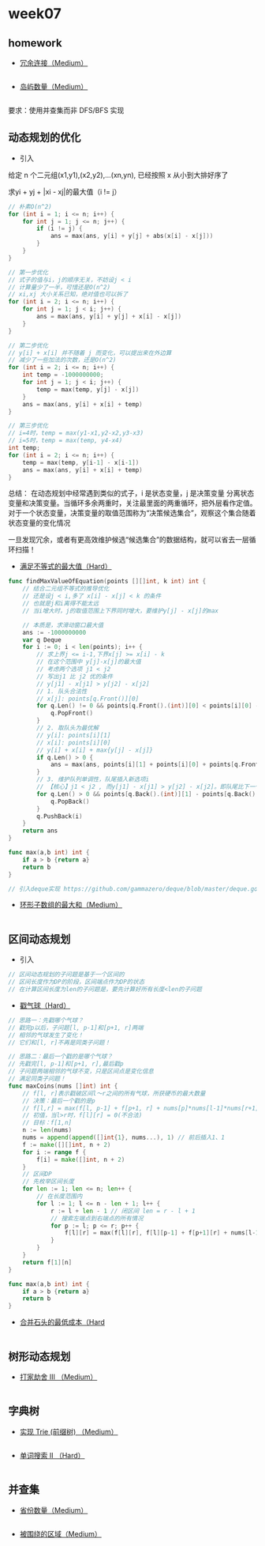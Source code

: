 # week07

## homework

- [冗余连接（Medium）](https://leetcode-cn.com/problems/redundant-connection/)

```go
```

- [岛屿数量（Medium）](https://leetcode-cn.com/problems/number-of-islands/)

```go
```
要求：使用并查集而非 DFS/BFS 实现

## 动态规划的优化

- 引入

给定 n 个二元组(x1,y1),(x2,y2),...(xn,yn), 已经按照 x 从小到大排好序了

求yi + yj + |xi - xj|的最大值（i != j）

```go
// 朴素O(n^2)
for (int i = 1; i <= n; i++) {
    for int j = 1; j <= n; j++) {
        if (i != j) {
            ans = max(ans, y[i] + y[j] + abs(x[i] - x[j]))
        }
    }
}

// 第一步优化
// 式子的值与i，j的顺序无关，不妨设j < i
// 计算量少了一半，可惜还是O(n^2)
// xi,xj 大小关系已知，绝对值也可以拆了
for (int i = 2; i <= n; i++) {
    for int j = 1; j < i; j++) {
        ans = max(ans, y[i] + y[j] + x[i] - x[j])
    }
}

// 第二步优化
// y[i] + x[i] 并不随着 j 而变化，可以提出来在外边算
// 减少了一些加法的次数，还是O(n^2)
for (int i = 2; i <= n; i++) {
    int temp = -1000000000;
    for int j = 1; j < i; j++) {
        temp = max(temp, y[j] - x[j])
    }
    ans = max(ans, y[i] + x[i] + temp)
}

// 第三步优化
// i=4时，temp = max(y1-x1,y2-x2,y3-x3)
// i=5时，temp = max(temp, y4-x4)
int temp;
for (int i = 2; i <= n; i++) {
    temp = max(temp, y[i-1] - x[i-1])
    ans = max(ans, y[i] + x[i] + temp)
}
```

总结：
在动态规划中经常遇到类似的式子，i 是状态变量，j 是决策变量
分离状态变量和决策变量。当循环多余两重时，关注最里面的两重循环，把外层看作定值。
对于一个状态变量，决策变量的取值范围称为“决策候选集合”，观察这个集合随着状态变量的变化情况

一旦发现冗余，或者有更高效维护候选“候选集合”的数据结构，就可以省去一层循环扫描！

- [满足不等式的最大值（Hard）](https://leetcode-cn.com/problems/max-value-of-equation/)

```go
func findMaxValueOfEquation(points [][]int, k int) int {
    // 结合二元组不等式的推导优化
    // 还是设j < i,多了 x[i] - x[j] < k 的条件
    // 也就是j和i离得不能太远
    // 当i增大时，j的取值范围上下界同时增大，要维护y[j] - x[j]的max

    // 本质是，求滑动窗口最大值
    ans := -1000000000
    var q Deque
    for i := 0; i < len(points); i++ {
        // 求上界j <= i-1,下界x[j] >= x[i] - k
        // 在这个范围中 y[j]-x[j]的最大值
        // 考虑两个选项 j1 < j2
        // 写出j1 比 j2 优的条件
        // y[j1] - x[j1] > y[j2] - x[j2]
        // 1. 队头合法性
        // x[j]: points[q.Front()][0]
        for q.Len() != 0 && points[q.Front().(int)][0] < points[i][0] - k {
            q.PopFront()
        }
        // 2. 取队头为最优解
        // y[i]: points[i][1]
        // x[i]: points[i][0]
        // y[i] + x[i] + max{y[j] - x[j]}
        if q.Len() > 0 {
            ans = max(ans, points[i][1] + points[i][0] + points[q.Front().(int)][1] - points[q.Front().(int)][0])
        }
        // 3. 维护队列单调性，队尾插入新选项i
        // 【核心】j1 < j2 , 而y[j1] - x[j1] > y[j2] - x[j2]。即队尾比下一个进来的优，就可以保证单调性。也能认为当前队头是最优解。
        for q.Len() > 0 && points[q.Back().(int)][1] - points[q.Back().(int)][0] <= points[i][1] - points[i][0] {
            q.PopBack()
        }
        q.PushBack(i)
    }
    return ans
}

func max(a,b int) int {
    if a > b {return a}
    return b
}

// 引入deque实现 https://github.com/gammazero/deque/blob/master/deque.go
```

- [环形子数组的最大和（Medium）](https://leetcode-cn.com/problems/maximum-sum-circular-subarray/)

```go
```

## 区间动态规划

- 引入

```go
// 区间动态规划的子问题是基于一个区间的
// 区间长度作为DP的阶段，区间端点作为DP的状态
// 在计算区间长度为len的子问题是，要先计算好所有长度<len的子问题
```

- [戳气球（Hard）](https://leetcode-cn.com/problems/burst-balloons/)

```go
// 思路一：先戳哪个气球？
// 戳完p以后，子问题[l, p-1]和[p+1, r]两端
// 相邻的气球发生了变化！
// 它们和[l, r]不再是同类子问题！

// 思路二：最后一个戳的是哪个气球？
// 先戳完[l, p-1]和[p+1, r],最后戳p
// 子问题两端相邻的气球不变，只是区间点是变化信息
// 满足同类子问题！
func maxCoins(nums []int) int {
    // f[l, r]表示戳破区间l～r之间的所有气球，所获硬币的最大数量
    // 决策：最后一个戳的是p
    // f[l,r] = max(f[l, p-1] + f[p+1, r] + nums[p]*nums[l-1]*nums[r+1])
    // 初值，当l>r时，f[l][r] = 0(不合法)
    // 目标：f[1,n]
    n := len(nums)
    nums = append(append([]int{1}, nums...), 1) // 前后插入1、1
    f := make([][]int, n + 2)
    for i := range f {
        f[i] = make([]int, n + 2)
    }
    // 区间DP
    // 先枚举区间长度
    for len := 1; len <= n; len++ {
        // 在长度范围内
        for l := 1; l <= n - len + 1; l++ {
            r := l + len - 1 // 闭区间 len = r - l + 1
            // 搜索左端点到右端点的所有情况
            for p := l; p <= r; p++ {
                f[l][r] = max(f[l][r], f[l][p-1] + f[p+1][r] + nums[l-1] * nums[p] * nums[r+1])
            }
        }
    }
    return f[1][n]
}

func max(a,b int) int {
    if a > b {return a}
    return b
}
```

- [合并石头的最低成本（Hard](https://leetcode-cn.com/problems/minimum-cost-to-merge-stones/)

```go
```

## 树形动态规划

- [打家劫舍 III （Medium）](https://leetcode-cn.com/problems/house-robber-iii/)

```go
```

## 字典树

- [实现 Trie (前缀树) （Medium）](https://leetcode-cn.com/problems/implement-trie-prefix-tree/)

```go
```

- [单词搜索 II （Hard）](https://leetcode-cn.com/problems/word-search-ii/)

```go
```

## 并查集

- [省份数量（Medium）](https://leetcode-cn.com/problems/number-of-provinces/)

```go
```

- [被围绕的区域（Medium）](https://leetcode-cn.com/problems/surrounded-regions/)

```go
```